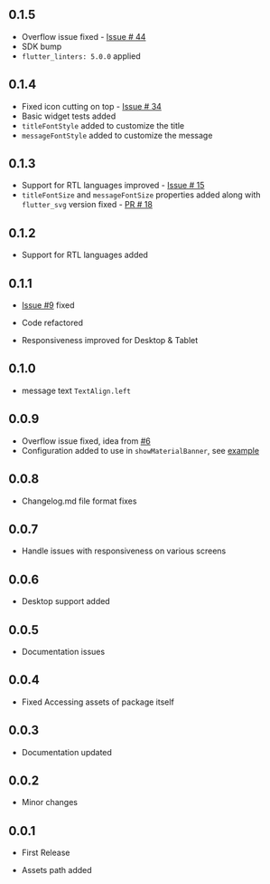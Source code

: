 ## 0.1.5
* Overflow issue fixed - [Issue # 44](https://github.com/mhmzdev/awesome_snackbar_content/issues/42)
* SDK bump
* `flutter_linters: 5.0.0` applied

## 0.1.4

* Fixed icon cutting on top - [Issue # 34][i34]
* Basic widget tests added
* `titleFontStyle` added to customize the title
* `messageFontStyle` added to customize the message

[i34]: https://github.com/mhmzdev/awesome_snackbar_content/issues/34

## 0.1.3

* Support for RTL languages improved - [Issue # 15][i15]
* `titleFontSize` and `messageFontSize` properties added along with `flutter_svg` version fixed - [PR # 18][p18]

[p18]: https://github.com/mhmzdev/awesome_snackbar_content/pull/18
[i15]: https://github.com/mhmzdev/awesome_snackbar_content/issues/15

## 0.1.2

* Support for RTL languages added

## 0.1.1

* [Issue #9][issue-9] fixed

* Code refactored

* Responsiveness improved for Desktop & Tablet

[issue-9]: https://github.com/mhmzdev/awesome_snackbar_content/issues/9

## 0.1.0

* message text `TextAlign.left`

## 0.0.9

* Overflow issue fixed, idea from [#6](pr6)
* Configuration added to use in `showMaterialBanner`, see [example](example/example.dart)

[pr6]:(https://github.com/mhmzdev/awesome_snackbar_content/pull/6)

## 0.0.8

* Changelog.md file format fixes

## 0.0.7

* Handle issues with responsiveness on various screens

## 0.0.6

* Desktop support added

## 0.0.5

* Documentation issues

## 0.0.4

* Fixed Accessing assets of package itself

## 0.0.3

* Documentation updated

## 0.0.2

* Minor changes

## 0.0.1

* First Release

* Assets path added